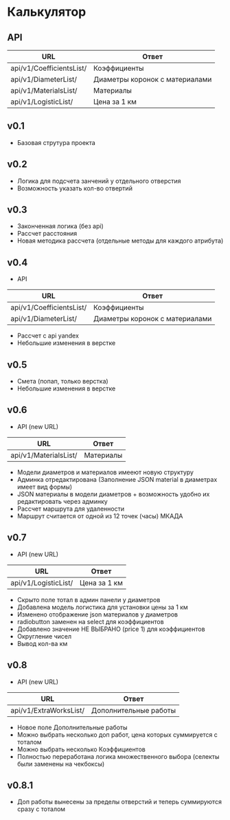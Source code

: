 # Калькулятор

## API
| URL      | Ответ |
| --------- | -----|
| api/v1/CoefficientsList/  | Коэффициенты |
| api/v1/DiameterList/      |   Диаметры коронок с материалами |
| api/v1/MaterialsList/  | Материалы |
| api/v1/LogisticList/  | Цена за 1 км |

## v0.1
- Базовая струтура проекта

## v0.2
- Логика для подсчета занчений у отдельного отверстия
- Возможность указать кол-во отвертий

## v0.3
- Законченная логика (без api)
- Рассчет расстояния
- Новая методика рассчета (отдельные методы для каждого атрибута)

## v0.4
- API

| URL      | Ответ |
| --------- | -----|
| api/v1/CoefficientsList/  | Коэффициенты |
| api/v1/DiameterList/      |   Диаметры коронок с материалами |

- Рассчет с api yandex
- Небольшие изменения в верстке

## v0.5
- Смета (попап, только верстка)
- Небольшие изменения в верстке 

## v0.6
- API (new URL)

| URL      | Ответ |
| --------- | -----|
| api/v1/MaterialsList/  | Материалы |

- Модели диаметров и материалов имееют новую структуру
- Админка отредактирована (Заполнение JSON material в диаметрах имеет вид формы)
- JSON материалы в модели диаметров + возможность удобно их редактировать через админку
- Рассчет маршрута для удаленности 
- Маршрут считается от одной из 12 точек (часы) МКАДА

## v0.7

- API (new URL)

| URL      | Ответ |
| --------- | -----|
| api/v1/LogisticList/  | Цена за 1 км |

- Скрыто поле тотал в админ панели у диаметров
- Добавлена модель логистика для установки цены за 1 км
- Изменено отображение json материалов у диаметров
- radiobutton заменен на select для коэффициентов
- Добавлено значение НЕ ВЫБРАНО (price 1) для коэффициентов
- Округление чисел
- Вывод кол-ва км

## v0.8

- API (new URL)

| URL      | Ответ |
| --------- | -----|
| api/v1/ExtraWorksList/  | Дополнительные работы |

- Новое поле Дополнительные работы 
- Можно выбрать несколько доп работ, цена которых суммируется с тоталом
- Можно выбрать несколько Коэффициентов
- Полностью переработана логика множественного выбора (селекты были заменены на чекбоксы)

## v0.8.1

- Доп работы вынесены за пределы отверстий и теперь суммируются сразу с тоталом 
